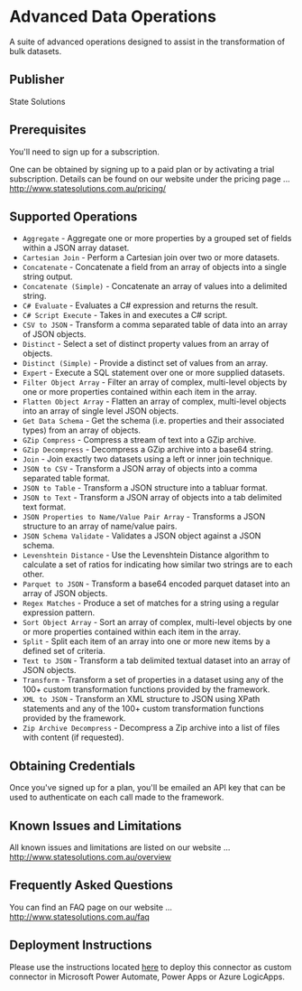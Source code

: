 # Advanced Data Operations  
A suite of advanced operations designed to assist in the transformation of bulk datasets.

## Publisher
State Solutions

## Prerequisites
You'll need to sign up for a subscription.

One can be obtained by signing up to a paid plan or by activating a trial subscription.  Details can be found on our website under the pricing page ... http://www.statesolutions.com.au/pricing/

## Supported Operations
- `Aggregate` - Aggregate one or more properties by a grouped set of fields within a JSON array dataset.  
- `Cartesian Join` - Perform a Cartesian join over two or more datasets.  
- `Concatenate` - Concatenate a field from an array of objects into a single string output.  
- `Concatenate (Simple)` - Concatenate an array of values into a delimited string.
- `C# Evaluate` - Evaluates a C# expression and returns the result.
- `C# Script Execute` - Takes in and executes a C# script.
- `CSV to JSON` - Transform a comma separated table of data into an array of JSON objects.  
- `Distinct` - Select a set of distinct property values from an array of objects.  
- `Distinct (Simple)` - Provide a distinct set of values from an array.  
- `Expert` - Execute a SQL statement over one or more supplied datasets.  
- `Filter Object Array` - Filter an array of complex, multi-level objects by one or more properties contained within each item in the array.
- `Flatten Object Array` - Flatten an array of complex, multi-level objects into an array of single level JSON objects.  
- `Get Data Schema` - Get the schema (i.e. properties and their associated types) from an array of objects.
- `GZip Compress` - Compress a stream of text into a GZip archive.
- `GZip Decompress` - Decompress a GZip archive into a base64 string.
- `Join` - Join exactly two datasets using a left or inner join technique.  
- `JSON to CSV` - Transform a JSON array of objects into a comma separated table format.  
- `JSON to Table` - Transform a JSON structure into a tabluar format.
- `JSON to Text` - Transform a JSON array of objects into a tab delimited text format.
- `JSON Properties to Name/Value Pair Array` - Transforms a JSON structure to an array of name/value pairs.
- `JSON Schema Validate` - Validates a JSON object against a JSON schema.
- `Levenshtein Distance` - Use the Levenshtein Distance algorithm to calculate a set of ratios for indicating how similar two strings are to each other.  
- `Parquet to JSON` - Transform a base64 encoded parquet dataset into an array of JSON objects.  
- `Regex Matches` - Produce a set of matches for a string using a regular expression pattern. 
- `Sort Object Array` - Sort an array of complex, multi-level objects by one or more properties contained within each item in the array.  
- `Split` - Split each item of an array into one or more new items by a defined set of criteria.  
- `Text to JSON` - Transform a tab delimited textual dataset into an array of JSON objects.  
- `Transform` - Transform a set of properties in a dataset using any of the 100+ custom transformation functions provided by the framework.
- `XML to JSON` - Transform an XML structure to JSON using XPath statements and any of the 100+ custom transformation functions provided by the framework.
- `Zip Archive Decompress` - Decompress a Zip archive into a list of files with content (if requested).

## Obtaining Credentials
Once you've signed up for a plan, you'll be emailed an API key that can be used to authenticate on each call made to the framework.

## Known Issues and Limitations
All known issues and limitations are listed on our website ... http://www.statesolutions.com.au/overview

## Frequently Asked Questions
You can find an FAQ page on our website ... http://www.statesolutions.com.au/faq

## Deployment Instructions
Please use the instructions located [here](https://docs.microsoft.com/en-us/connectors/custom-connectors/paconn-cli) to deploy this connector as custom connector in Microsoft Power Automate, Power Apps or Azure LogicApps.